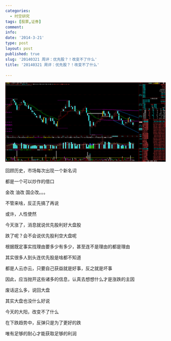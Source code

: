 ```yaml
---
categories:
  - 时空研究
tags: [股票,证券]
comment: 
info: 
date: '2014-3-21'
type: post
layout: post
published: true
slug: '20140321 周评：优先股？！改变不了什么'
title: '20140321 周评：优先股？！改变不了什么'

---
```

![20140321-0](/images/20140321-0.gif)

回顾历史，市场每次出现一个新名词

都是一个可以炒作的借口

金改 油改 国企改。。。

不管来啥，反正先搞了再说

或许，人性使然


今天涨了，消息就说优先股利好大盘股

跌了呢？会不会说优先股利空大盘呢

根据既定事实找理由要多少有多少，甚至连不是理由的都是理由

其实很多人到头连优先股是啥都不知道

都是人云亦云，只要自己获益就是好事，反之就是坏事

因此，应当抛开这些诸多的信息，认真去想想什么才是涨跌的主因


废话这么多，说回大盘

其实大盘也没什么好说

今天的大阳，改变不了什么

在下跌趋势中，反弹只是为了更好的跌

唯有足够的耐心才能获取足够的利润